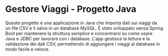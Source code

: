# Gestore Viaggi - Progetto Java

Questo progetto è una applicazione in Java che importa dati sui viaggi da un file CSV e li salva in un database MySQL. È stato sviluppato senza Spring Boot per mantenere la struttura semplice e concentrarsi su come usare Java e JDBC per lavorare con i database. L'app gestisce la lettura e la validazione dei dati CSV, permettendo di aggiungere i viaggi al database in modo facile e veloce.
